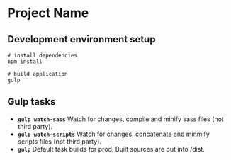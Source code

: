 # Project Name

## Development environment setup

```
# install dependencies 
npm install

# build application
gulp
```

## Gulp tasks

- __`gulp watch-sass`__ Watch for changes, compile and minify sass files (not third party).
- __`gulp watch-scripts`__ Watch for changes, concatenate and minmify scripts files (not third party).
- __`gulp`__ Default task builds for prod. Built sources are put into /dist.